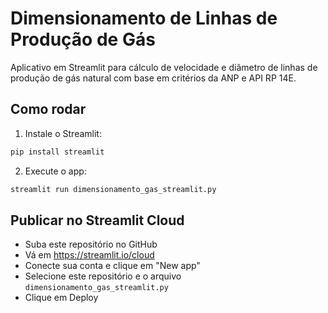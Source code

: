
# Dimensionamento de Linhas de Produção de Gás

Aplicativo em Streamlit para cálculo de velocidade e diâmetro de linhas de produção de gás natural com base em critérios da ANP e API RP 14E.

## Como rodar

1. Instale o Streamlit:

```bash
pip install streamlit
```

2. Execute o app:

```bash
streamlit run dimensionamento_gas_streamlit.py
```

## Publicar no Streamlit Cloud

- Suba este repositório no GitHub
- Vá em https://streamlit.io/cloud
- Conecte sua conta e clique em "New app"
- Selecione este repositório e o arquivo `dimensionamento_gas_streamlit.py`
- Clique em Deploy
